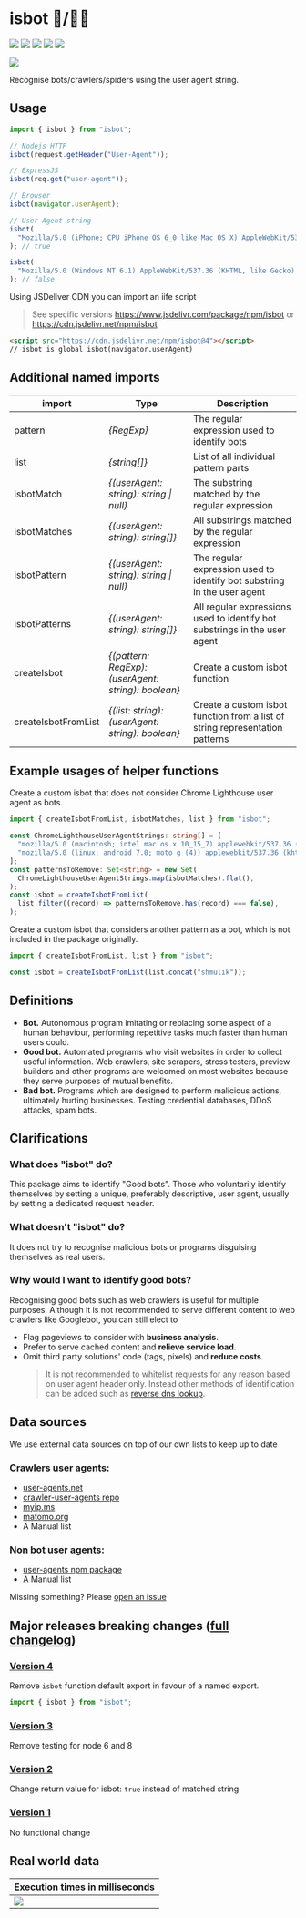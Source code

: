 # isbot 🤖/👨‍🦰

[![](https://img.shields.io/npm/v/isbot?style=flat-square)](https://www.npmjs.com/package/isbot) [![](https://img.shields.io/npm/dt/isbot?style=flat-square)](https://www.npmjs.com/package/isbot) [![](https://img.shields.io/circleci/build/github/omrilotan/isbot?style=flat-square)](https://circleci.com/gh/omrilotan/isbot) [![](https://img.shields.io/github/last-commit/omrilotan/isbot?style=flat-square)](https://github.com/omrilotan/isbot/graphs/commit-activity) [![](https://data.jsdelivr.com/v1/package/npm/isbot/badge)](https://www.jsdelivr.com/package/npm/isbot)

[![](./page/isbot.svg)](https://isbot.js.org)

Recognise bots/crawlers/spiders using the user agent string.

## Usage

```ts
import { isbot } from "isbot";

// Nodejs HTTP
isbot(request.getHeader("User-Agent"));

// ExpressJS
isbot(req.get("user-agent"));

// Browser
isbot(navigator.userAgent);

// User Agent string
isbot(
  "Mozilla/5.0 (iPhone; CPU iPhone OS 6_0 like Mac OS X) AppleWebKit/536.26 (KHTML, like Gecko) Version/6.0 Mobile/10A5376e Safari/8536.25 (compatible; Googlebot/2.1; +http://www.google.com/bot.html)",
); // true

isbot(
  "Mozilla/5.0 (Windows NT 6.1) AppleWebKit/537.36 (KHTML, like Gecko) Chrome/41.0.2228.0 Safari/537.36",
); // false
```

Using JSDeliver CDN you can import an iife script

> See specific versions https://www.jsdelivr.com/package/npm/isbot or https://cdn.jsdelivr.net/npm/isbot

```html
<script src="https://cdn.jsdelivr.net/npm/isbot@4"></script>
// isbot is global isbot(navigator.userAgent)
```

## Additional named imports

| import              | Type                                                | Description                                                                  |
| ------------------- | --------------------------------------------------- | ---------------------------------------------------------------------------- |
| pattern             | _{RegExp}_                                          | The regular expression used to identify bots                                 |
| list                | _{string[]}_                                        | List of all individual pattern parts                                         |
| isbotMatch          | _{(userAgent: string): string \| null}_             | The substring matched by the regular expression                              |
| isbotMatches        | _{(userAgent: string): string[]}_                   | All substrings matched by the regular expression                             |
| isbotPattern        | _{(userAgent: string): string \| null}_             | The regular expression used to identify bot substring in the user agent      |
| isbotPatterns       | _{(userAgent: string): string[]}_                   | All regular expressions used to identify bot substrings in the user agent    |
| createIsbot         | _{(pattern: RegExp): (userAgent: string): boolean}_ | Create a custom isbot function                                               |
| createIsbotFromList | _{(list: string): (userAgent: string): boolean}_    | Create a custom isbot function from a list of string representation patterns |

## Example usages of helper functions

Create a custom isbot that does not consider Chrome Lighthouse user agent as bots.

```ts
import { createIsbotFromList, isbotMatches, list } from "isbot";

const ChromeLighthouseUserAgentStrings: string[] = [
  "mozilla/5.0 (macintosh; intel mac os x 10_15_7) applewebkit/537.36 (khtml, like gecko) chrome/94.0.4590.2 safari/537.36 chrome-lighthouse",
  "mozilla/5.0 (linux; android 7.0; moto g (4)) applewebkit/537.36 (khtml, like gecko) chrome/94.0.4590.2 mobile safari/537.36 chrome-lighthouse",
];
const patternsToRemove: Set<string> = new Set(
  ChromeLighthouseUserAgentStrings.map(isbotMatches).flat(),
);
const isbot = createIsbotFromList(
  list.filter((record) => patternsToRemove.has(record) === false),
);
```

Create a custom isbot that considers another pattern as a bot, which is not included in the package originally.

```ts
import { createIsbotFromList, list } from "isbot";

const isbot = createIsbotFromList(list.concat("shmulik"));
```

## Definitions

- **Bot.** Autonomous program imitating or replacing some aspect of a human behaviour, performing repetitive tasks much faster than human users could.
- **Good bot.** Automated programs who visit websites in order to collect useful information. Web crawlers, site scrapers, stress testers, preview builders and other programs are welcomed on most websites because they serve purposes of mutual benefits.
- **Bad bot.** Programs which are designed to perform malicious actions, ultimately hurting businesses. Testing credential databases, DDoS attacks, spam bots.

## Clarifications

### What does "isbot" do?

This package aims to identify "Good bots". Those who voluntarily identify themselves by setting a unique, preferably descriptive, user agent, usually by setting a dedicated request header.

### What doesn't "isbot" do?

It does not try to recognise malicious bots or programs disguising themselves as real users.

### Why would I want to identify good bots?

Recognising good bots such as web crawlers is useful for multiple purposes. Although it is not recommended to serve different content to web crawlers like Googlebot, you can still elect to

- Flag pageviews to consider with **business analysis**.
- Prefer to serve cached content and **relieve service load**.
- Omit third party solutions' code (tags, pixels) and **reduce costs**.
  > It is not recommended to whitelist requests for any reason based on user agent header only. Instead other methods of identification can be added such as [reverse dns lookup](https://www.npmjs.com/package/reverse-dns-lookup).

## Data sources

We use external data sources on top of our own lists to keep up to date

### Crawlers user agents:

- [user-agents.net](https://user-agents.net/bots)
- [crawler-user-agents repo](https://raw.githubusercontent.com/monperrus/crawler-user-agents/master/crawler-user-agents.json)
- [myip.ms](https://www.myip.ms/files/bots/live_webcrawlers.txt)
- [matomo.org](https://github.com/matomo-org/device-detector/blob/master/Tests/fixtures/bots.yml)
- A Manual list

### Non bot user agents:

- [user-agents npm package](https://www.npmjs.com/package/user-agents)
- A Manual list

Missing something? Please [open an issue](https://github.com/omrilotan/isbot/issues/new/choose)

## Major releases breaking changes ([full changelog](./CHANGELOG.md))

### [**Version 4**](https://github.com/omrilotan/isbot/releases/tag/v4.0.0)

Remove `isbot` function default export in favour of a named export.

```ts
import { isbot } from "isbot";
```

### [**Version 3**](https://github.com/omrilotan/isbot/releases/tag/v3.0.0)

Remove testing for node 6 and 8

### [**Version 2**](https://github.com/omrilotan/isbot/releases/tag/v2.0.0)

Change return value for isbot: `true` instead of matched string

### [**Version 1**](https://github.com/omrilotan/isbot/releases/tag/v1.0.0)

No functional change

## Real world data

| Execution times in milliseconds
| -
| ![](https://user-images.githubusercontent.com/516342/125660283-c6ef9db8-6162-449b-912d-7b7ae97ef411.png)

```

```
